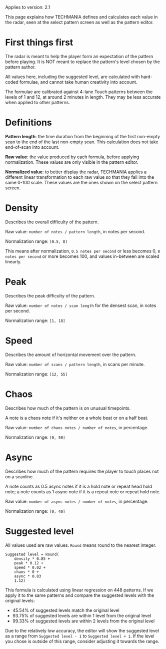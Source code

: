 Applies to version: 2.1

This page explains how TECHMANIA defines and calculates each value in the radar, seen at the select pattern screen as well as the pattern editor.

# First things first

The radar is meant to help the player form an expectation of the pattern before playing. It is NOT meant to replace the pattern's level chosen by the pattern author.

All values here, including the suggested level, are calculated with hard-coded formulae, and cannot take human creativity into account.

The formulae are calibrated against 4-lane Touch patterns between the levels of 1 and 12, at around 2 minutes in length. They may be less accurate when applied to other patterns.

# Definitions

**Pattern length**: the time duration from the beginning of the first non-empty scan to the end of the last non-empty scan. This calculation does not take end-of-scan into account.

**Raw value**: the value produced by each formula, before applying normalization. These values are only visible in the pattern editor.

**Normalized value**: to better display the radar, TECHMANIA applies a different linear transformation to each raw value so that they fall into the same 0-100 scale. These values are the ones shown on the select pattern screen.

# Density

Describes the overall difficulty of the pattern.

Raw value: `number of notes / pattern length`, in notes per second.

Normalization range: `[0.5, 8]`

This means after normalization, `0.5 notes per second` or less becomes 0, `8 notes per second` or more becomes 100, and values in-between are scaled linearly.

# Peak

Describes the peak difficulty of the pattern.

Raw value: `number of notes / scan length` for the densest scan, in notes per second.

Normalization range: `[1, 18]`

# Speed

Describes the amount of horizontal movement over the pattern.

Raw value: `number of scans / pattern length`, in scans per minute.

Normalization range: `[12, 55]`

# Chaos

Describes how much of the pattern is on unusual timepoints.

A note is a chaos note if it's neither on a whole beat or on a half beat.

Raw value: `number of chaos notes / number of notes`, in percentage.

Normalization range: `[0, 50]`

# Async

Describes how much of the pattern requires the player to touch places not on a scanline.

A note counts as 0.5 async notes if it is a hold note or repeat head hold note; a note counts as 1 async note if it is a repeat note or repeat hold note.

Raw value: `number of async notes / number of notes`, in percentage.

Normalization range: `[0, 40]`

# Suggested level

All values used are raw values. `Round` means round to the nearest integer.

```
Suggested level = Round(
    density * 0.85 +
    peak * 0.12 +
    speed * 0.02 +
    chaos * 0 +
    async * 0.03
    1.12)
```

This formula is calculated using linear regression on 448 patterns. If we apply it to the same patterns and compare the suggested levels with the original levels:
* 45.54% of suggested levels match the original level
* 93.75% of suggested levels are within 1 level from the original level
* 99.33% of suggested levels are within 2 levels from the original level

Due to the relatively low accuracy, the editor will show the suggested level as a range from `Suggested level - 1` to `Suggested level + 1`. If the level you chose is outside of this range, consider adjusting it towards the range.